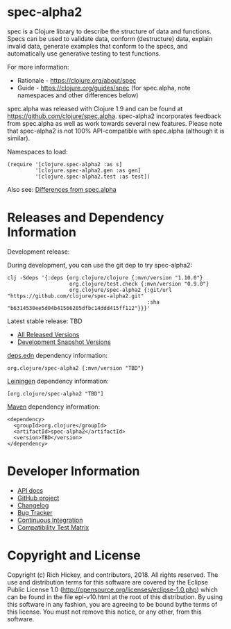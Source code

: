 spec-alpha2
========================================

spec is a Clojure library to describe the structure of data and functions. Specs can be used to validate data, conform (destructure) data, explain invalid data, generate examples that conform to the specs, and automatically use generative testing to test functions.

For more information:

* Rationale - https://clojure.org/about/spec
* Guide - https://clojure.org/guides/spec (for spec.alpha, note namespaces and other differences below)

spec.alpha was released with Clojure 1.9 and can be found at https://github.com/clojure/spec.alpha. spec-alpha2 incorporates feedback from spec.alpha as well as work towards several new features. Please note that spec-alpha2 is not 100% API-compatible with spec.alpha (although it is similar).

Namespaces to load:

    (require '[clojure.spec-alpha2 :as s]
             '[clojure.spec-alpha2.gen :as gen]
             '[clojure.spec-alpha2.test :as test])

Also see: [Differences from spec.alpha](https://github.com/clojure/spec-alpha2/wiki/Differences-from-spec.alpha)


Releases and Dependency Information
========================================

Development release:

During development, you can use the git dep to try spec-alpha2:

    clj -Sdeps '{:deps {org.clojure/clojure {:mvn/version "1.10.0"}
                        org.clojure/test.check {:mvn/version "0.9.0"} 
                        org.clojure/spec-alpha2 {:git/url "https://github.com/clojure/spec-alpha2.git" 
                                                 :sha "b6314530ee5d04b41566205dfbc14ddd415ff112"}}}'


Latest stable release: TBD

* [All Released Versions](http://search.maven.org/#search%7Cgav%7C1%7Cg%3A%22org.clojure%22%20AND%20a%3A%22spec-alpha2%22)
* [Development Snapshot Versions](https://oss.sonatype.org/index.html#nexus-search;gav~org.clojure~spec-alpha2~~~)

[deps.edn](https://clojure.org/guides/deps_and_cli) dependency information:

    org.clojure/spec-alpha2 {:mvn/version "TBD"}

[Leiningen](https://github.com/technomancy/leiningen) dependency information:

    [org.clojure/spec-alpha2 "TBD"]

[Maven](http://maven.apache.org/) dependency information:

    <dependency>
      <groupId>org.clojure</groupId>
      <artifactId>spec-alpha2</artifactId>
      <version>TBD</version>
    </dependency>

Developer Information
========================================

* [API docs](http://clojure.github.io/spec-alpha2/)
* [GitHub project](https://github.com/clojure/spec-alpha2)
* [Changelog](https://github.com/clojure/spec-alpha2/blob/master/CHANGES.md)
* [Bug Tracker](http://dev.clojure.org/jira/browse/CLJ)
* [Continuous Integration](http://build.clojure.org/job/spec-alpha2/)
* [Compatibility Test Matrix](http://build.clojure.org/job/spec-alpha2-test-matrix/)

Copyright and License
========================================

Copyright (c) Rich Hickey, and contributors, 2018. All rights reserved.  The use and distribution terms for this software are covered by the Eclipse Public License 1.0 (http://opensource.org/licenses/eclipse-1.0.php) which can be found in the file epl-v10.html at the root of this distribution. By using this software in any fashion, you are agreeing to be bound bythe terms of this license.  You must not remove this notice, or any other, from this software.
